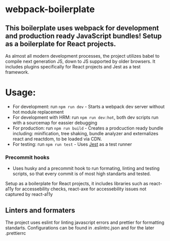 # webpack-boilerplate

## This boilerplate uses webpack for development and production ready JavaScript bundles! Setup as a boilerplate for React projects.

As almost all modern development processes, the project utilizes babel to compile next generation JS, down to JS supported by older browsers. It includes plugins specifically for React projects and Jest as a test framework.

# Usage:

- For development: run `npm run dev` - Starts a webpack dev server without hot module replacement
- For development with HRM: run `npm run dev:hot`, both dev scripts run with a sourcemap for eassier debugging
- For production: run `npm run build` - Creates a prodcuction ready bundle including: minification, tree shaking, bundle analyzer and externalizes react and reactdom, to be loaded via CDN.
- For testing: run `npm run test` - Uses [Jest](https://jestjs.io/) as a test runner

### Precommit hooks
- Uses husky and a precommit hook to run formating, linting and testing scripts, so that every commit is of most high standarts and tested.


Setup as a boilerplate for React projects, it includes libraries such as react-a11y for accessebility checks, react-axe for accessebility issues not captured by react-a11y

## Linters and formaters
The project uses eslint for linting javascript errors and prettier for formatting standarts. Configurations can be found in .eslintrc.json and for the later .prettierrc